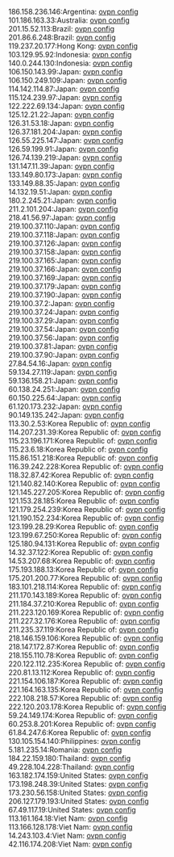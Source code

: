 186.158.236.146:Argentina: [ovpn config](vpn/186_158_236_146.ovpn)  
101.186.163.33:Australia: [ovpn config](vpn/101_186_163_33.ovpn)  
201.15.52.113:Brazil: [ovpn config](vpn/201_15_52_113.ovpn)  
201.86.6.248:Brazil: [ovpn config](vpn/201_86_6_248.ovpn)  
119.237.20.177:Hong Kong: [ovpn config](vpn/119_237_20_177.ovpn)  
103.129.95.92:Indonesia: [ovpn config](vpn/103_129_95_92.ovpn)  
140.0.244.130:Indonesia: [ovpn config](vpn/140_0_244_130.ovpn)  
106.150.143.99:Japan: [ovpn config](vpn/106_150_143_99.ovpn)  
106.150.249.109:Japan: [ovpn config](vpn/106_150_249_109.ovpn)  
114.142.114.87:Japan: [ovpn config](vpn/114_142_114_87.ovpn)  
115.124.239.97:Japan: [ovpn config](vpn/115_124_239_97.ovpn)  
122.222.69.134:Japan: [ovpn config](vpn/122_222_69_134.ovpn)  
125.12.21.22:Japan: [ovpn config](vpn/125_12_21_22.ovpn)  
126.31.53.18:Japan: [ovpn config](vpn/126_31_53_18.ovpn)  
126.37.181.204:Japan: [ovpn config](vpn/126_37_181_204.ovpn)  
126.55.225.147:Japan: [ovpn config](vpn/126_55_225_147.ovpn)  
126.59.199.91:Japan: [ovpn config](vpn/126_59_199_91.ovpn)  
126.74.139.219:Japan: [ovpn config](vpn/126_74_139_219.ovpn)  
131.147.11.39:Japan: [ovpn config](vpn/131_147_11_39.ovpn)  
133.149.80.173:Japan: [ovpn config](vpn/133_149_80_173.ovpn)  
133.149.88.35:Japan: [ovpn config](vpn/133_149_88_35.ovpn)  
14.132.19.51:Japan: [ovpn config](vpn/14_132_19_51.ovpn)  
180.2.245.21:Japan: [ovpn config](vpn/180_2_245_21.ovpn)  
211.2.101.204:Japan: [ovpn config](vpn/211_2_101_204.ovpn)  
218.41.56.97:Japan: [ovpn config](vpn/218_41_56_97.ovpn)  
219.100.37.110:Japan: [ovpn config](vpn/219_100_37_110.ovpn)  
219.100.37.118:Japan: [ovpn config](vpn/219_100_37_118.ovpn)  
219.100.37.126:Japan: [ovpn config](vpn/219_100_37_126.ovpn)  
219.100.37.158:Japan: [ovpn config](vpn/219_100_37_158.ovpn)  
219.100.37.165:Japan: [ovpn config](vpn/219_100_37_165.ovpn)  
219.100.37.166:Japan: [ovpn config](vpn/219_100_37_166.ovpn)  
219.100.37.169:Japan: [ovpn config](vpn/219_100_37_169.ovpn)  
219.100.37.179:Japan: [ovpn config](vpn/219_100_37_179.ovpn)  
219.100.37.190:Japan: [ovpn config](vpn/219_100_37_190.ovpn)  
219.100.37.2:Japan: [ovpn config](vpn/219_100_37_2.ovpn)  
219.100.37.24:Japan: [ovpn config](vpn/219_100_37_24.ovpn)  
219.100.37.29:Japan: [ovpn config](vpn/219_100_37_29.ovpn)  
219.100.37.54:Japan: [ovpn config](vpn/219_100_37_54.ovpn)  
219.100.37.56:Japan: [ovpn config](vpn/219_100_37_56.ovpn)  
219.100.37.81:Japan: [ovpn config](vpn/219_100_37_81.ovpn)  
219.100.37.90:Japan: [ovpn config](vpn/219_100_37_90.ovpn)  
27.84.54.16:Japan: [ovpn config](vpn/27_84_54_16.ovpn)  
59.134.27.119:Japan: [ovpn config](vpn/59_134_27_119.ovpn)  
59.136.158.21:Japan: [ovpn config](vpn/59_136_158_21.ovpn)  
60.138.24.251:Japan: [ovpn config](vpn/60_138_24_251.ovpn)  
60.150.225.64:Japan: [ovpn config](vpn/60_150_225_64.ovpn)  
61.120.173.232:Japan: [ovpn config](vpn/61_120_173_232.ovpn)  
90.149.135.242:Japan: [ovpn config](vpn/90_149_135_242.ovpn)  
113.30.2.53:Korea Republic of: [ovpn config](vpn/113_30_2_53.ovpn)  
114.207.231.39:Korea Republic of: [ovpn config](vpn/114_207_231_39.ovpn)  
115.23.196.171:Korea Republic of: [ovpn config](vpn/115_23_196_171.ovpn)  
115.23.6.18:Korea Republic of: [ovpn config](vpn/115_23_6_18.ovpn)  
115.86.151.218:Korea Republic of: [ovpn config](vpn/115_86_151_218.ovpn)  
116.39.242.228:Korea Republic of: [ovpn config](vpn/116_39_242_228.ovpn)  
118.32.87.42:Korea Republic of: [ovpn config](vpn/118_32_87_42.ovpn)  
121.140.82.140:Korea Republic of: [ovpn config](vpn/121_140_82_140.ovpn)  
121.145.227.205:Korea Republic of: [ovpn config](vpn/121_145_227_205.ovpn)  
121.153.28.185:Korea Republic of: [ovpn config](vpn/121_153_28_185.ovpn)  
121.179.254.239:Korea Republic of: [ovpn config](vpn/121_179_254_239.ovpn)  
121.190.152.234:Korea Republic of: [ovpn config](vpn/121_190_152_234.ovpn)  
123.199.28.29:Korea Republic of: [ovpn config](vpn/123_199_28_29.ovpn)  
123.199.67.250:Korea Republic of: [ovpn config](vpn/123_199_67_250.ovpn)  
125.180.94.131:Korea Republic of: [ovpn config](vpn/125_180_94_131.ovpn)  
14.32.37.122:Korea Republic of: [ovpn config](vpn/14_32_37_122.ovpn)  
14.53.207.68:Korea Republic of: [ovpn config](vpn/14_53_207_68.ovpn)  
175.193.188.13:Korea Republic of: [ovpn config](vpn/175_193_188_13.ovpn)  
175.201.200.77:Korea Republic of: [ovpn config](vpn/175_201_200_77.ovpn)  
183.101.218.114:Korea Republic of: [ovpn config](vpn/183_101_218_114.ovpn)  
211.170.143.189:Korea Republic of: [ovpn config](vpn/211_170_143_189.ovpn)  
211.184.37.210:Korea Republic of: [ovpn config](vpn/211_184_37_210.ovpn)  
211.223.120.169:Korea Republic of: [ovpn config](vpn/211_223_120_169.ovpn)  
211.227.32.176:Korea Republic of: [ovpn config](vpn/211_227_32_176.ovpn)  
211.235.37.119:Korea Republic of: [ovpn config](vpn/211_235_37_119.ovpn)  
218.146.159.106:Korea Republic of: [ovpn config](vpn/218_146_159_106.ovpn)  
218.147.172.87:Korea Republic of: [ovpn config](vpn/218_147_172_87.ovpn)  
218.155.110.78:Korea Republic of: [ovpn config](vpn/218_155_110_78.ovpn)  
220.122.112.235:Korea Republic of: [ovpn config](vpn/220_122_112_235.ovpn)  
220.81.13.112:Korea Republic of: [ovpn config](vpn/220_81_13_112.ovpn)  
221.154.106.187:Korea Republic of: [ovpn config](vpn/221_154_106_187.ovpn)  
221.164.163.135:Korea Republic of: [ovpn config](vpn/221_164_163_135.ovpn)  
222.108.218.57:Korea Republic of: [ovpn config](vpn/222_108_218_57.ovpn)  
222.120.203.178:Korea Republic of: [ovpn config](vpn/222_120_203_178.ovpn)  
59.24.149.174:Korea Republic of: [ovpn config](vpn/59_24_149_174.ovpn)  
60.253.8.201:Korea Republic of: [ovpn config](vpn/60_253_8_201.ovpn)  
61.84.247.6:Korea Republic of: [ovpn config](vpn/61_84_247_6.ovpn)  
130.105.154.140:Philippines: [ovpn config](vpn/130_105_154_140.ovpn)  
5.181.235.14:Romania: [ovpn config](vpn/5_181_235_14.ovpn)  
184.22.159.180:Thailand: [ovpn config](vpn/184_22_159_180.ovpn)  
49.228.104.228:Thailand: [ovpn config](vpn/49_228_104_228.ovpn)  
163.182.174.159:United States: [ovpn config](vpn/163_182_174_159.ovpn)  
173.198.248.39:United States: [ovpn config](vpn/173_198_248_39.ovpn)  
173.230.56.158:United States: [ovpn config](vpn/173_230_56_158.ovpn)  
206.127.179.193:United States: [ovpn config](vpn/206_127_179_193.ovpn)  
67.49.117.19:United States: [ovpn config](vpn/67_49_117_19.ovpn)  
113.161.164.18:Viet Nam: [ovpn config](vpn/113_161_164_18.ovpn)  
113.166.128.178:Viet Nam: [ovpn config](vpn/113_166_128_178.ovpn)  
14.243.103.4:Viet Nam: [ovpn config](vpn/14_243_103_4.ovpn)  
42.116.174.208:Viet Nam: [ovpn config](vpn/42_116_174_208.ovpn)  
